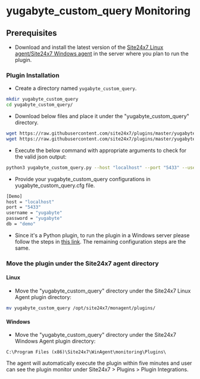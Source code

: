 # yugabyte_custom_query Monitoring
                                                                                              
## Prerequisites

- Download and install the latest version of the [Site24x7 Linux agent/Site24x7 Windows agent](https://www.site24x7.com/app/client#/admin/inventory/add-monitor) in the server where you plan to run the plugin.

### Plugin Installation  

- Create a directory named `yugabyte_custom_query`.
  
```bash
mkdir yugabyte_custom_query
cd yugabyte_custom_query/
```
      
- Download below files and place it under the "yugabyte_custom_query" directory.

```bash
wget https://raw.githubusercontent.com/site24x7/plugins/master/yugabyte_custom_query/yugabyte_custom_query.py && sed -i "1s|^.*|#! $(which python3)|" yugabyte_custom_query.py
wget https://raw.githubusercontent.com/site24x7/plugins/master/yugabyte_custom_query/yugabyte_custom_query.cfg
```

- Execute the below command with appropriate arguments to check for the valid json output:

```bash
python3 yugabyte_custom_query.py --host "localhost" --port "5433" --username "yugabyte" --password "yugabyte" --db 'demo'
```

- Provide your yugabyte_custom_query configurations in yugabyte_custom_query.cfg file.

```bash
[Demo]
host = "localhost"
port = "5433"
username = "yugabyte"
password = "yugabyte"
db = "demo"
```

- Since it's a Python plugin, to run the plugin in a Windows server please follow the steps in [this link](https://support.site24x7.com/portal/en/kb/articles/run-python-plugin-scripts-in-windows-servers). The remaining configuration steps are the same.

### Move the plugin under the Site24x7 agent directory

#### Linux

- Move the "yugabyte_custom_query" directory under the Site24x7 Linux Agent plugin directory: 

```bash
mv yugabyte_custom_query /opt/site24x7/monagent/plugins/
```
		
#### Windows

- Move the "yugabyte_custom_query" directory under the Site24x7 Windows Agent plugin directory:

```
C:\Program Files (x86)\Site24x7\WinAgent\monitoring\Plugins\
```
The agent will automatically execute the plugin within five minutes and user can see the plugin monitor under Site24x7 > Plugins > Plugin Integrations.
